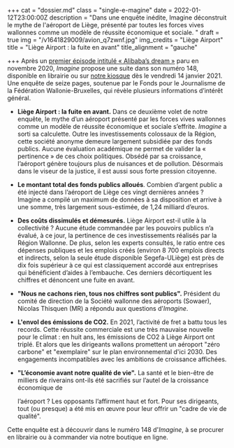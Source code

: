 +++
cat = "dossier.md"
class = "single-e-magine"
date = 2022-01-12T23:00:00Z
description = "Dans une enquête inédite, Imagine déconstruit le mythe de l'aéroport de Liège, présenté par toutes les forces vives wallonnes comme un modèle de réussite économique et sociale. "
draft = true
img = "/v1641829009/avion_q7zwnf.jpg"
img_credits = "Liège Airport"
title = "Liège Airport : la fuite en avant"
title_alignment = "gauche"

+++
Après un [premier épisode intitulé « Alibaba’s dream »](https://www.imagine-magazine.com/libre-acces/dossier/alibaba-a-liege-une-enquete-en-deux-temps/) paru en novembre 2020, _Imagine_ propose une suite dans son numéro 148, disponible en librairie ou sur [notre kiosque](https://kiosque.imagine-magazine.com/) dès le vendredi 14 janvier 2021. Une enquête de seize pages, soutenue par le Fonds pour le Journalisme de la Fédération Wallonie-Bruxelles, qui révèle plusieurs informations d’intérêt général. 

* **Liège Airport : la fuite en avant.** Dans ce deuxième volet de notre enquête, le mythe d’un aéroport présenté par les forces vives wallonnes comme un modèle de réussite économique et sociale s’effrite. _Imagine_ a sorti sa calculette. Outre les investissements colossaux de la Région, cette société anonyme demeure largement subsidiée par des fonds publics. Aucune évaluation académique ne permet de valider la « pertinence » de ces choix politiques. Obsédé par sa croissance, l’aéroport génère toujours plus de nuisances et de pollution. Désormais dans le viseur de la justice, il est aussi sous forte pression citoyenne.
* **Le montant total des fonds publics alloués**. Combien d’argent public a été injecté dans l’aéroport de Liège ces vingt dernières années ? Imagine a compilé un maximum de données à sa disposition et arrive à une somme, très largement sous-estimée, de 1,24 milliard d’euros.
* **Des coûts dissimulés et démesurés.** Liège Airport est-il utile à la collectivité ? Aucune étude commandée par les pouvoirs publics n’a évalué, à ce jour, la pertinence de ces investissements réalisés par la Région Wallonne. De plus, selon les experts consultés, le ratio entre ces dépenses publiques et les emplois créés (environ 8 700 emplois directs et indirects, selon la seule étude disponible Segefa-ULiège) est près de dix fois supérieur à ce qui est classiquement accordé aux entreprises qui bénéficient d’aides à l’embauche. Ces derniers décortiquent les chiffres et dénoncent une fuite en avant.
* **"Nous ne cachons rien, tous nos chiffres sont publics".** Président du comité de direction de la Société wallonne des aéroports (Sowaer), Nicolas Thisquen (MR) a répondu aux questions d’_Imagine_.
* **L'envol des émissions de CO2.** En 2021, l’activité de fret a battu tous les records. Cette réussite commerciale est une très mauvaise nouvelle pour le climat : en huit ans, les émissions de CO2 à Liège Airport ont triplé. Et alors que les dirigeants wallons promettent un aéroport "zéro carbone" et "exemplaire" sur le plan environnemental d'ici 2030. Des engagements incompatibles avec les ambitions de croissance affichées.
* **"L’économie avant notre qualité de vie".** La santé et le bien-être de milliers de riverains ont-ils été sacrifiés sur l’autel de la croissance économique de

  l’aéroport ? Les opposants l’affirment haut et fort. Pour ses dirigeants, tout (ou presque) a été mis en œuvre pour leur offrir un "cadre de vie de qualité".

Cette enquête est à découvrir dans le numéro 148 d'_Imagine_, à se procurer en librairie ou à commander via notre boutique en ligne.